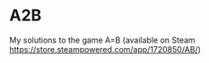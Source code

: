 # A2B
My solutions to the game A=B (available on Steam https://store.steampowered.com/app/1720850/AB/)
